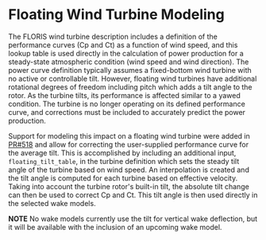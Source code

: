 
# Floating Wind Turbine Modeling

The FLORIS wind turbine description includes a definition of the performance curves
(Cp and Ct) as a function of wind speed, and this lookup table is used directly in
the calculation of power production for a steady-state atmospheric condition
(wind speed and wind direction). The power curve definition typically assumes a
fixed-bottom wind turbine with no active or controllable tilt. However, floating
wind turbines have additional rotational degrees of freedom including pitch which
adds a tilt angle to the rotor. As the turbine tilts, its performance is affected
similar to a yawed condition. The turbine is no longer operating on its defined
performance curve, and corrections must be included to accurately predict the power
production.

Support for modeling this impact on a floating wind turbine were added in
[PR#518](https://github.com/NREL/floris/pull/518/files) and allow for correcting the 
user-supplied performance curve for the average tilt. This is accomplished by including
an additional input, `floating_tilt_table`, in the turbine definition which sets the
steady tilt angle of the turbine based on wind speed. An interpolation is created and
the tilt angle is computed for each turbine based on effective velocity. Taking into
account the turbine rotor's built-in tilt, the absolute tilt change can then be used
to correct Cp and Ct. This tilt angle is then used directly in the selected wake models.

**NOTE** No wake models currently use the tilt for vertical wake deflection,
but it will be available with the inclusion of an upcoming wake model.
